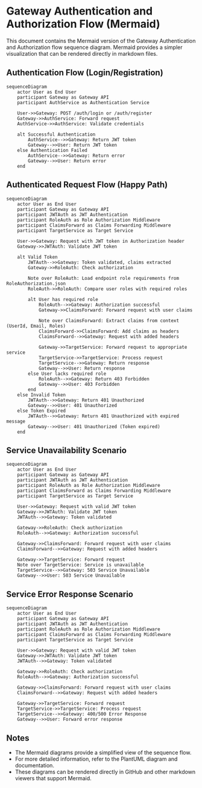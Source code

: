 # Gateway Authentication and Authorization Flow (Mermaid)

This document contains the Mermaid version of the Gateway Authentication and Authorization flow sequence diagram. Mermaid provides a simpler visualization that can be rendered directly in markdown files.

## Authentication Flow (Login/Registration)

```mermaid
sequenceDiagram
    actor User as End User
    participant Gateway as Gateway API
    participant AuthService as Authentication Service
    
    User->>Gateway: POST /auth/login or /auth/register
    Gateway->>AuthService: Forward request
    AuthService->>AuthService: Validate credentials
    
    alt Successful Authentication
        AuthService-->>Gateway: Return JWT token
        Gateway-->>User: Return JWT token
    else Authentication Failed
        AuthService-->>Gateway: Return error
        Gateway-->>User: Return error
    end
```

## Authenticated Request Flow (Happy Path)

```mermaid
sequenceDiagram
    actor User as End User
    participant Gateway as Gateway API
    participant JWTAuth as JWT Authentication
    participant RoleAuth as Role Authorization Middleware
    participant ClaimsForward as Claims Forwarding Middleware
    participant TargetService as Target Service
    
    User->>Gateway: Request with JWT token in Authorization header
    Gateway->>JWTAuth: Validate JWT token
    
    alt Valid Token
        JWTAuth-->>Gateway: Token validated, claims extracted
        Gateway->>RoleAuth: Check authorization
        
        Note over RoleAuth: Load endpoint role requirements from RoleAuthorization.json
        RoleAuth->>RoleAuth: Compare user roles with required roles
        
        alt User has required role
            RoleAuth-->>Gateway: Authorization successful
            Gateway->>ClaimsForward: Forward request with user claims
            
            Note over ClaimsForward: Extract claims from context (UserId, Email, Roles)
            ClaimsForward->>ClaimsForward: Add claims as headers
            ClaimsForward-->>Gateway: Request with added headers
            
            Gateway->>TargetService: Forward request to appropriate service
            TargetService->>TargetService: Process request
            TargetService-->>Gateway: Return response
            Gateway-->>User: Return response
        else User lacks required role
            RoleAuth-->>Gateway: Return 403 Forbidden
            Gateway-->>User: 403 Forbidden
        end
    else Invalid Token
        JWTAuth-->>Gateway: Return 401 Unauthorized
        Gateway-->>User: 401 Unauthorized
    else Token Expired
        JWTAuth-->>Gateway: Return 401 Unauthorized with expired message
        Gateway-->>User: 401 Unauthorized (Token expired)
    end
```

## Service Unavailability Scenario

```mermaid
sequenceDiagram
    actor User as End User
    participant Gateway as Gateway API
    participant JWTAuth as JWT Authentication
    participant RoleAuth as Role Authorization Middleware
    participant ClaimsForward as Claims Forwarding Middleware
    participant TargetService as Target Service
    
    User->>Gateway: Request with valid JWT token
    Gateway->>JWTAuth: Validate JWT token
    JWTAuth-->>Gateway: Token validated
    
    Gateway->>RoleAuth: Check authorization
    RoleAuth-->>Gateway: Authorization successful
    
    Gateway->>ClaimsForward: Forward request with user claims
    ClaimsForward-->>Gateway: Request with added headers
    
    Gateway->>TargetService: Forward request
    Note over TargetService: Service is unavailable
    TargetService-->>Gateway: 503 Service Unavailable
    Gateway-->>User: 503 Service Unavailable
```

## Service Error Response Scenario

```mermaid
sequenceDiagram
    actor User as End User
    participant Gateway as Gateway API
    participant JWTAuth as JWT Authentication
    participant RoleAuth as Role Authorization Middleware
    participant ClaimsForward as Claims Forwarding Middleware
    participant TargetService as Target Service
    
    User->>Gateway: Request with valid JWT token
    Gateway->>JWTAuth: Validate JWT token
    JWTAuth-->>Gateway: Token validated
    
    Gateway->>RoleAuth: Check authorization
    RoleAuth-->>Gateway: Authorization successful
    
    Gateway->>ClaimsForward: Forward request with user claims
    ClaimsForward-->>Gateway: Request with added headers
    
    Gateway->>TargetService: Forward request
    TargetService->>TargetService: Process request
    TargetService-->>Gateway: 400/500 Error Response
    Gateway-->>User: Forward error response
```

## Notes

- The Mermaid diagrams provide a simplified view of the sequence flow.
- For more detailed information, refer to the PlantUML diagram and documentation.
- These diagrams can be rendered directly in GitHub and other markdown viewers that support Mermaid.